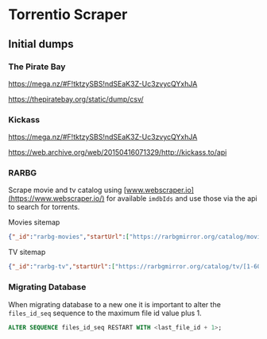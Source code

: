 # Torrentio Scraper

## Initial dumps

### The Pirate Bay

https://mega.nz/#F!tktzySBS!ndSEaK3Z-Uc3zvycQYxhJA

https://thepiratebay.org/static/dump/csv/

### Kickass

https://mega.nz/#F!tktzySBS!ndSEaK3Z-Uc3zvycQYxhJA

https://web.archive.org/web/20150416071329/http://kickass.to/api

### RARBG

Scrape movie and tv catalog using [www.webscraper.io](https://www.webscraper.io/) for available `imdbIds` and use those via the api to search for torrents.

Movies sitemap
```json
{"_id":"rarbg-movies","startUrl":["https://rarbgmirror.org/catalog/movies/[1-4110]"],"selectors":[{"id":"rarbg-movie-imdb-id","type":"SelectorHTML","parentSelectors":["_root"],"selector":".lista-rounded table td[width]","multiple":true,"regex":"tt[0-9]+","delay":0}]}
```

TV sitemap
```json
{"_id":"rarbg-tv","startUrl":["https://rarbgmirror.org/catalog/tv/[1-609]"],"selectors":[{"id":"rarbg-tv-imdb-id","type":"SelectorHTML","parentSelectors":["_root"],"selector":".lista-rounded table td[width='110']","multiple":true,"regex":"tt[0-9]+","delay":0}]}
```

### Migrating Database

When migrating database to a new one it is important to alter the `files_id_seq` sequence to the maximum file id value plus 1.

```sql
ALTER SEQUENCE files_id_seq RESTART WITH <last_file_id + 1>;
```